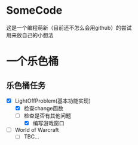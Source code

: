 # SomeCode
  这是一个编程萌新（目前还不怎么会用github）的尝试   
  用来放自己的小想法
# 一个乐色桶
## 乐色桶任务
  - [x] LightOffProblem(基本功能实现)
    - [x] 检查change函数
    - [ ] 检查是否有其他问题
      - [x] 编写游戏窗口
  - [ ] World of Warcraft
    - [ ] TBC...